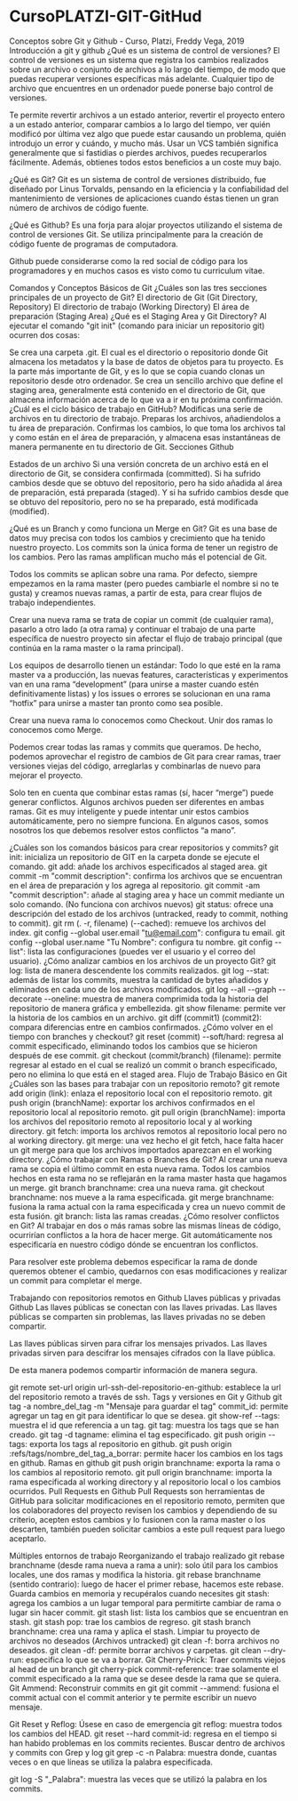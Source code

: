 # CursoPLATZI-GIT-GitHud
Conceptos sobre Git y Github - Curso, Platzi, Freddy Vega, 2019
Introducción a git y github
¿Qué es un sistema de control de versiones?
El control de versiones es un sistema que registra los cambios realizados sobre un archivo o conjunto de archivos a lo largo del tiempo, de modo que puedas recuperar versiones específicas más adelante. Cualquier tipo de archivo que encuentres en un ordenador puede ponerse bajo control de versiones.

Te permite revertir archivos a un estado anterior, revertir el proyecto entero a un estado anterior, comparar cambios a lo largo del tiempo, ver quién modificó por última vez algo que puede estar causando un problema, quién introdujo un error y cuándo, y mucho más. Usar un VCS también significa generalmente que si fastidias o pierdes archivos, puedes recuperarlos fácilmente. Además, obtienes todos estos beneficios a un coste muy bajo.

¿Qué es Git?
Git es un sistema de control de versiones distribuido, fue diseñado por Linus Torvalds, pensando en la eficiencia y la confiabilidad del mantenimiento de versiones de aplicaciones cuando éstas tienen un gran número de archivos de código fuente.

¿Qué es Github?
Es una forja para alojar proyectos utilizando el sistema de control de versiones Git. Se utiliza principalmente para la creación de código fuente de programas de computadora.

Github puede considerarse como la red social de código para los programadores y en muchos casos es visto como tu curriculum vitae.

Comandos y Conceptos Básicos de Git
¿Cuáles son las tres secciones principales de un proyecto de Git?
El directorio de Git (Git Directory, Repository)
El directorio de trabajo (Working Directory)
El área de preparación (Staging Area)
¿Qué es el Staging Area y Git Directory?
Al ejecutar el comando "git init" (comando para iniciar un repositorio git) ocurren dos cosas:

Se crea una carpeta .git. El cual es el directorio o repositorio donde Git almacena los metadatos y la base de datos de objetos para tu proyecto. Es la parte más importante de Git, y es lo que se copia cuando clonas un repositorio desde otro ordenador.
Se crea un sencillo archivo que define el staging area, generalmente está contenido en el directorio de Git, que almacena información acerca de lo que va a ir en tu próxima confirmación.
¿Cuál es el ciclo básico de trabajo en GitHub?
Modificas una serie de archivos en tu directorio de trabajo.
Preparas los archivos, añadiendolos a tu área de preparación.
Confirmas los cambios, lo que toma los archivos tal y como están en el área de preparación, y almacena esas instantáneas de manera permanente en tu directorio de Git.
Secciones Github

Estados de un archivo
Si una versión concreta de un archivo está en el directorio de Git, se considera confirmada (committed). Si ha sufrido cambios desde que se obtuvo del repositorio, pero ha sido añadida al área de preparación, está preparada (staged). Y si ha sufrido cambios desde que se obtuvo del repositorio, pero no se ha preparado, está modificada (modified).

¿Qué es un Branch y como funciona un Merge en Git?
Git es una base de datos muy precisa con todos los cambios y crecimiento que ha tenido nuestro proyecto. Los commits son la única forma de tener un registro de los cambios. Pero las ramas amplifican mucho más el potencial de Git.

Todos los commits se aplican sobre una rama. Por defecto, siempre empezamos en la rama master (pero puedes cambiarle el nombre si no te gusta) y creamos nuevas ramas, a partir de esta, para crear flujos de trabajo independientes.

Crear una nueva rama se trata de copiar un commit (de cualquier rama), pasarlo a otro lado (a otra rama) y continuar el trabajo de una parte específica de nuestro proyecto sin afectar el flujo de trabajo principal (que continúa en la rama master o la rama principal).

Los equipos de desarrollo tienen un estándar: Todo lo que esté en la rama master va a producción, las nuevas features, características y experimentos van en una rama “development” (para unirse a master cuando estén definitivamente listas) y los issues o errores se solucionan en una rama “hotfix” para unirse a master tan pronto como sea posible.

Crear una nueva rama lo conocemos como Checkout. Unir dos ramas lo conocemos como Merge.

Podemos crear todas las ramas y commits que queramos. De hecho, podemos aprovechar el registro de cambios de Git para crear ramas, traer versiones viejas del código, arreglarlas y combinarlas de nuevo para mejorar el proyecto.

Solo ten en cuenta que combinar estas ramas (sí, hacer “merge”) puede generar conflictos. Algunos archivos pueden ser diferentes en ambas ramas. Git es muy inteligente y puede intentar unir estos cambios automáticamente, pero no siempre funciona. En algunos casos, somos nosotros los que debemos resolver estos conflictos “a mano”.

¿Cuáles son los comandos básicos para crear repositorios y commits?
git init: inicializa un repositorio de GIT en la carpeta donde se ejecute el comando.
git add: añade los archivos especificados al staged area.
git commit -m "commit description": confirma los archivos que se encuentran en el área de preparación y los agrega al repositorio.
git commit -am "commit description": añade al staging area y hace un commit mediante un solo comando. (No funciona con archivos nuevos)
git status: ofrece una descripción del estado de los archivos (untracked, ready to commit, nothing to commit).
git rm (. -r, filename) (--cached): remueve los archivos del index.
git config --global user.email "tu@email.com": configura tu email.
git config --global user.name "Tu Nombre": configura tu nombre.
git config --list": lista las configuraciones (puedes ver el usuario y el correo del usuario).
¿Cómo analizar cambios en los archivos de un proyecto Git?
git log: lista de manera descendente los commits realizados.
git log --stat: además de listar los commits, muestra la cantidad de bytes añadidos y eliminados en cada uno de los archivos modificados.
git log --all --graph --decorate --oneline: muestra de manera comprimida toda la historia del repositorio de manera gráfica y embellezida.
git show filename: permite ver la historia de los cambios en un archivo.
git diff (commit1) (commit2): compara diferencias entre en cambios confirmados.
¿Cómo volver en el tiempo con branches y checkout?
git reset (commit) --soft/hard: regresa al commit especificado, eliminando todos los cambios que se hicieron después de ese commit.
git checkout (commit/branch) (filename): permite regresar al estado en el cual se realizó un commit o branch especificado, pero no elimina lo que está en el staged area.
Flujo de Trabajo Básico en Git
¿Cuáles son las bases para trabajar con un repositorio remoto?
git remote add origin (link): enlaza el repositorio local con el repositorio remoto.
git push origin (branchName): exportar los archivos confirmados en el repositorio local al repositorio remoto.
git pull origin (branchName): importa los archivos del repositorio remoto al repositorio local y al working directory.
git fetch: importa los archivos remotos al repositorio local pero no al working directory.
git merge: una vez hecho el git fetch, hace falta hacer un git merge para que los archivos importados aparezcan en el working directory.
¿Cómo trabajar con Ramas o Branches de Git?
Al crear una nueva rama se copia el último commit en esta nueva rama. Todos los cambios hechos en esta rama no se reflejarán en la rama master hasta que hagamos un merge.
git branch branchname: crea una nueva rama.
git checkout branchname: nos mueve a la rama especificada.
git merge branchname: fusiona la rama actual con la rama especificada y crea un nuevo commit de esta fusión.
git branch: lista las ramas creadas.
¿Cómo resolver conflictos en Git?
Al trabajar en dos o más ramas sobre las mismas líneas de código, ocurrirían conflictos a la hora de hacer merge. Git automáticamente nos especificaría en nuestro código dónde se encuentran los conflictos.

Para resolver este problema debemos especificar la rama de donde queremos obtener el cambio, quedarnos con esas modificaciones y realizar un commit para completar el merge.

Trabajando con repositorios remotos en Github
Llaves públicas y privadas Github
Las llaves públicas se conectan con las llaves privadas. Las llaves públicas se comparten sin problemas, las llaves privadas no se deben compartir.

Las llaves públicas sirven para cifrar los mensajes privados. Las llaves privadas sirven para descifrar los mensajes cifrados con la llave pública.

De esta manera podemos compartir información de manera segura.

git remote set-url origin url-ssh-del-repositorio-en-github: establece la url del repositorio remoto a través de ssh.
Tags y versiones en Git y Github
git tag -a nombre_del_tag -m "Mensaje para guardar el tag" commit_id: permite agregar un tag en git para identificar lo que se desea.
git show-ref --tags: muestra el id que referencia a un tag.
git tag: muestra los tags que se han creado.
git tag -d tagname: elimina el tag especificado.
git push origin --tags: exporta los tags al repositorio en github.
git push origin :refs/tags/nombre_del_tag_a_borrar: permite hacer los cambios en los tags en github.
Ramas en github
git push origin branchname: exporta la rama o los cambios al repositorio remoto.
git pull origin branchname: importa la rama especificada al working directory y al repositorio local o los cambios ocurridos.
Pull Requests en Github
Pull Requests son herramientas de GitHub para solicitar modificaciones en el repositorio remoto, permiten que los colaboradores del proyecto revisen los cambios y dependiendo de su criterio, acepten estos cambios y lo fusionen con la rama master o los descarten, también pueden solicitar cambios a este pull request para luego aceptarlo.

Múltiples entornos de trabajo
Reorganizando el trabajo realizado
git rebase branchname (desde rama nueva a rama a unir): solo útil para los cambios locales, une dos ramas y modifica la historia.
git rebase branchname (sentido contrario): luego de hacer el primer rebase, hacemos este rebase.
Guarda cambios en memoria y recupéralos cuando necesites
git stash: agrega los cambios a un lugar temporal para permitirte cambiar de rama o lugar sin hacer commit.
git stash list: lista los cambios que se encuentran en stash.
git stash pop: trae los cambios de regreso.
git stash branch branchname: crea una rama y aplica el stash.
Limpiar tu proyecto de archivos no deseados (Archivos untracked)
git clean -f: borra archivos no deseados.
git clean -df: permite borrar archivos y carpetas.
git clean --dry-run: especifica lo que se va a borrar.
Git Cherry-Prick: Traer commits viejos al head de un branch
git cherry-pick commit-reference: trae solamente el commit especificado a la rama que se desee desde la rama que se quiera.
Git Ammend: Reconstruir commits en git
git commit --ammend: fusiona el commit actual con el commit anterior y te permite escribir un nuevo mensaje.

Git Reset y Reflog: Úsese en caso de emergencia
git reflog: muestra todos los cambios del HEAD.
git reset --hard commit-id: regresa en el tiempo si han habido problemas en los commits recientes.
Buscar dentro de archivos y commits con Grep y log
git grep -c -n Palabra: muestra donde, cuantas veces o en que líneas se utiliza la palabra especificada.

git log -S "_Palabra": muestra las veces que se utilizó la palabra en los commits.
